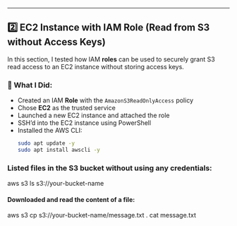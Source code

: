 ---

## 2️⃣ EC2 Instance with IAM Role (Read from S3 without Access Keys)

In this section, I tested how IAM **roles** can be used to securely grant S3 read access to an EC2 instance without storing access keys.

### 🔧 What I Did:

- Created an IAM **Role** with the `AmazonS3ReadOnlyAccess` policy
- Chose **EC2** as the trusted service
- Launched a new EC2 instance and attached the role
- SSH’d into the EC2 instance using PowerShell
- Installed the AWS CLI:
  ```bash
  sudo apt update -y
  sudo apt install awscli -y

### Listed files in the S3 bucket without using any credentials:
 aws s3 ls s3://your-bucket-name


#### Downloaded and read the content of a file:
aws s3 cp s3://your-bucket-name/message.txt .
cat message.txt

